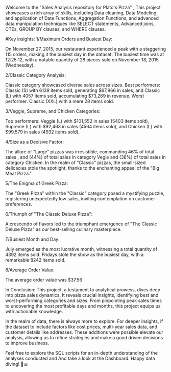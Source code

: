 Welcome to the "Sales Analysis repository for Plato's Pizza" , This project showcases a rich array of skills, including Data cleaning, Data Modeling, and application of Date Functions, Aggregation Functions, and advanced data manipulation techniques like SELECT statements, Advanced joins, CTEs, GROUP BY clauses, and WHERE clauses.

#Key insights:
1/Maximum Orders and Busiest Day:

On November 27, 2015, our restaurant experienced a peak with a staggering 115 orders, making it the busiest day in the dataset. The busiest time was at 12:25:12, with a notable quantity of 28 pieces sold on November 18, 2015 (Wednesday). 

2/Classic Category Analysis:

Classic category showcased diverse sales across sizes. Best performers: Classic (S) with 6139 items sold, generating $67,966 in sales, and Classic (L) with 4057 items sold, accumulating $73,269 in revenue. Worst performer: Classic (XXL) with a mere 28 items sold. 

3/Veggie, Supreme, and Chicken Categories:

Top performers: Veggie (L) with $101,552 in sales (5403 items sold), Supreme (L) with $92,463 in sales (4564 items sold), and Chicken (L) with $99,579 in sales (4932 items sold). 

4/Size as a Decisive Factor: 

The allure of "Large" pizzas was irresistible, commanding 46% of total sales , and (44%) of total sales in category Vegie and (38%) of total sales in category Chicken. In the realm of "Classic" pizzas, the small-sized delicacies stole the spotlight, thanks to the enchanting appeal of the "Big Meat Pizza."

5/The Enigma of Greek Pizza: 

The "Greek Pizza" within the "Classic" category posed a mystifying puzzle, registering unexpectedly low sales, inviting contemplation on customer preferences.

6/Triumph of "The Classic Deluxe Pizza": 

A crescendo of flavors led to the triumphant emergence of "The Classic Deluxe Pizza" as our best-selling culinary masterpiece.

7/Busiest Month and Day:

July emerged as the most lucrative month, witnessing a total quantity of 4392 items sold. Fridays stole the show as the busiest day, with a remarkable 8242 items sold. 

8/Average Order Value:

The average order value was $37.56 

In Conclusion: This project, a testament to analytical prowess, dives deep into pizza sales dynamics. It reveals crucial insights, identifying best and worst-performing categories and sizes. From pinpointing peak sales times to uncovering the most profitable days and months, this project equips us with actionable knowledge.

In the realm of data, there is always more to explore. For deeper insights, if the dataset to include factors like cost prices, multi-year sales data, and customer details like addresses. These additions were possible elevate our analysis, allowing us to refine strategies and make a good driven decisions to improve business.

Feel free to explore the SQL scripts for an in-depth understanding of the analyses conducted and And take a look at the Dashboard. Happy data diving! 🍕📊
 
